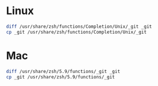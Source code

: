 # Linux
```sh
diff /usr/share/zsh/functions/Completion/Unix/_git _git
cp _git /usr/share/zsh/functions/Completion/Unix/_git
```

# Mac
```sh
diff /usr/share/zsh/5.9/functions/_git _git
cp _git /usr/share/zsh/5.9/functions/_git
```
